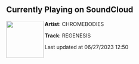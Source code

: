 ## Currently Playing on SoundCloud

[<img align="left" width="100" src="https://i1.sndcdn.com/artworks-VrGf2fC6WfYnGeQZ-afMYlw-t500x500.jpg">](https://soundcloud.com/chromebodies/regenesis-1)

**Artist**: CHROMEBODIES 

**Track**: REGENESIS

Last updated at 06/27/2023 12:50
